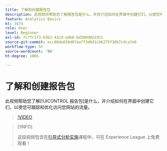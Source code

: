 ```yaml
---
title: 了解和创建报告包
description: 此视频将帮助您了解报告包是什么，并将介绍如何在界面中创建它们，以使您可跟踪和优化访问您网站的人员。
feature: Analytics Basics
kt: 3574
role: User
level: Beginner
exl-id: 7c7fc1f3-63b3-42cd-a9b8-bd300d8d1921
source-git-commit: ecc86de650d87aa7f3d8d1cb6275f38b7cdca7e0
workflow-type: ht
source-wordcount: '96'
ht-degree: 100%

---
```


# 了解和创建报告包

此视频帮助您了解[!UICONTROL 报告包]是什么，并介绍如何在界面中创建它们，以使您可跟踪和优化访问您网站的流量。

>[!VIDEO](https://video.tv.adobe.com/v/28773/?quality=12&learn=on)

>[!INFO]
>
> 这段视频包含在[引导式分析实施](https://experienceleague.adobe.com/?recommended=Analytics-D-1-2019.1)课程中，可在 Experience League 上免费观看！
